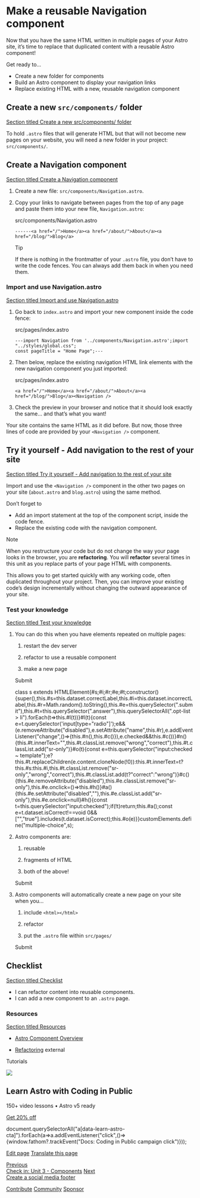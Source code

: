 Make a reusable Navigation component
====================================

Now that you have the same HTML written in multiple pages of your Astro site, it’s time to replace that duplicated content with a reusable Astro component!

Get ready to…

*   Create a new folder for components
*   Build an Astro component to display your navigation links
*   Replace existing HTML with a new, reusable navigation component

Create a new `src/components/` folder
-------------------------------------

[Section titled Create a new src/components/ folder](#create-a-new-srccomponents-folder)

To hold `.astro` files that will generate HTML but that will not become new pages on your website, you will need a new folder in your project: `src/components/`.

Create a Navigation component
-----------------------------

[Section titled Create a Navigation component](#create-a-navigation-component)

1.  Create a new file: `src/components/Navigation.astro`.
    
2.  Copy your links to navigate between pages from the top of any page and paste them into your new file, `Navigation.astro`:
    
    src/components/Navigation.astro
    
        ------<a href="/">Home</a><a href="/about/">About</a><a href="/blog/">Blog</a>
    
    Tip
    
    If there is nothing in the frontmatter of your `.astro` file, you don’t have to write the code fences. You can always add them back in when you need them.
    

### Import and use Navigation.astro

[Section titled Import and use Navigation.astro](#import-and-use-navigationastro)

1.  Go back to `index.astro` and import your new component inside the code fence:
    
    src/pages/index.astro
    
        ---import Navigation from '../components/Navigation.astro';import "../styles/global.css";
        const pageTitle = "Home Page";---
    
2.  Then below, replace the existing navigation HTML link elements with the new navigation component you just imported:
    
    src/pages/index.astro
    
        <a href="/">Home</a><a href="/about/">About</a><a href="/blog/">Blog</a><Navigation />
    
3.  Check the preview in your browser and notice that it should look exactly the same… and that’s what you want!
    

Your site contains the same HTML as it did before. But now, those three lines of code are provided by your `<Navigation />` component.

Try it yourself - Add navigation to the rest of your site
---------------------------------------------------------

[Section titled Try it yourself - Add navigation to the rest of your site](#try-it-yourself---add-navigation-to-the-rest-of-your-site)

Import and use the `<Navigation />` component in the other two pages on your site (`about.astro` and `blog.astro`) using the same method.

Don’t forget to

*   Add an import statement at the top of the component script, inside the code fence.
*   Replace the existing code with the navigation component.

Note

When you restructure your code but do not change the way your page looks in the browser, you are **refactoring**. You will **refactor** several times in this unit as you replace parts of your page HTML with components.

This allows you to get started quickly with any working code, often duplicated throughout your project. Then, you can improve your existing code’s design incrementally without changing the outward appearance of your site.

### Test your knowledge

[Section titled Test your knowledge](#test-your-knowledge)

1.  You can do this when you have elements repeated on multiple pages:
    
    1.  restart the dev server
        
    2.  refactor to use a reusable component
        
    3.  make a new page
        
    
    Submit
    
    class s extends HTMLElement{#s;#i;#r;#e;#t;constructor(){super(),this.#s=this.dataset.correctLabel,this.#i=this.dataset.incorrectLabel,this.#r=Math.random().toString(),this.#e=this.querySelector(".submit"),this.#t=this.querySelector(".answer"),this.querySelectorAll(".opt-list > li").forEach(t=>this.#l(t))}#l(t){const e=t.querySelector('input\[type="radio"\]');e&&(e.removeAttribute("disabled"),e.setAttribute("name",this.#r),e.addEventListener("change",()=>{this.#n(),this.#c()}),e.checked&&this.#c())}#n(){this.#t.innerText="",this.#t.classList.remove("wrong","correct"),this.#t.classList.add("sr-only")}#o(t){const e=this.querySelector("input:checked ~ template");e?this.#t.replaceChildren(e.content.cloneNode(!0)):this.#t.innerText=t?this.#s:this.#i,this.#t.classList.remove("sr-only","wrong","correct"),this.#t.classList.add(t?"correct":"wrong")}#c(){this.#e.removeAttribute("disabled"),this.#e.classList.remove("sr-only"),this.#e.onclick=()=>this.#h()}#a(){this.#e.setAttribute("disabled",""),this.#e.classList.add("sr-only"),this.#e.onclick=null}#h(){const t=this.querySelector("input:checked");if(!t)return;this.#a();const e=t.dataset.isCorrect!==void 0&&\["","true"\].includes(t.dataset.isCorrect);this.#o(e)}}customElements.define("multiple-choice",s);
2.  Astro components are:
    
    1.  reusable
        
    2.  fragments of HTML
        
    3.  both of the above!
        
    
    Submit
    
3.  Astro components will automatically create a new page on your site when you…
    
    1.  include `<html></html>`
        
    2.  refactor
        
    3.  put the `.astro` file within `src/pages/`
        
    
    Submit
    

Checklist
---------

[Section titled Checklist](#checklist)

 *    I can refactor content into reusable components.
*    I can add a new component to an `.astro` page.

### Resources

[Section titled Resources](#resources)

*   [Astro Component Overview](/en/basics/astro-components/)
    
*   [Refactoring](https://refactoring.com/) external
    

Tutorials

![](/_astro/CodingInPublic.DpaYu7Qd_5sx41.webp)

Learn Astro with **Coding in Public**
-------------------------------------

150+ video lessons • Astro v5 ready

[Get 20% off](https://learnastro.dev?code=ASTRO_PROMO)

document.querySelectorAll("a\[data-learn-astro-cta\]").forEach(a=>a.addEventListener("click",()=>{window.fathom?.trackEvent("Docs: Coding in Public campaign click")}));

[Edit page](https://github.com/withastro/docs/edit/main/src/content/docs/en/tutorial/3-components/1.mdx) [Translate this page](https://contribute.docs.astro.build/guides/i18n/)

[Previous  
Check in: Unit 3 - Components](/en/tutorial/3-components/) [Next  
Create a social media footer](/en/tutorial/3-components/2/)

[Contribute](/en/contribute/) [Community](https://astro.build/chat) [Sponsor](https://opencollective.com/astrodotbuild)

